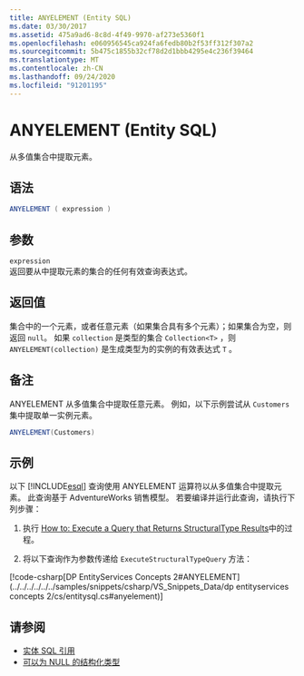 ```yaml
---
title: ANYELEMENT (Entity SQL)
ms.date: 03/30/2017
ms.assetid: 475a9ad6-8c8d-4f49-9970-af273e5360f1
ms.openlocfilehash: e060956545ca924fa6fedb80b2f53ff312f307a2
ms.sourcegitcommit: 5b475c1855b32cf78d2d1bbb4295e4c236f39464
ms.translationtype: MT
ms.contentlocale: zh-CN
ms.lasthandoff: 09/24/2020
ms.locfileid: "91201195"
---
```

# <a name="anyelement-entity-sql"></a>ANYELEMENT (Entity SQL)

从多值集合中提取元素。  
  
## <a name="syntax"></a>语法  
  
```csharp
ANYELEMENT ( expression )  
```  
  
## <a name="arguments"></a>参数  

 `expression`  
 返回要从中提取元素的集合的任何有效查询表达式。  
  
## <a name="return-value"></a>返回值  

 集合中的一个元素，或者任意元素（如果集合具有多个元素）；如果集合为空，则返回 `null`。 如果 `collection` 是类型的集合 `Collection<T>` ，则 `ANYELEMENT(collection)` 是生成类型为的实例的有效表达式 `T` 。  
  
## <a name="remarks"></a>备注  

 ANYELEMENT 从多值集合中提取任意元素。 例如，以下示例尝试从 `Customers`集中提取单一实例元素。  
  
```csharp
ANYELEMENT(Customers)  
```  
  
## <a name="example"></a>示例  

 以下 [!INCLUDE[esql](../../../../../../includes/esql-md.md)] 查询使用 ANYELEMENT 运算符以从多值集合中提取元素。 此查询基于 AdventureWorks 销售模型。 若要编译并运行此查询，请执行下列步骤：  
  
1. 执行 [How to: Execute a Query that Returns StructuralType Results](../how-to-execute-a-query-that-returns-structuraltype-results.md)中的过程。  
  
2. 将以下查询作为参数传递给 `ExecuteStructuralTypeQuery` 方法：  
  
 [!code-csharp[DP EntityServices Concepts 2#ANYELEMENT](../../../../../../samples/snippets/csharp/VS_Snippets_Data/dp entityservices concepts 2/cs/entitysql.cs#anyelement)]  
  
## <a name="see-also"></a>请参阅

- [实体 SQL 引用](entity-sql-reference.md)
- [可以为 NULL 的结构化类型](nullable-structured-types-entity-sql.md)
